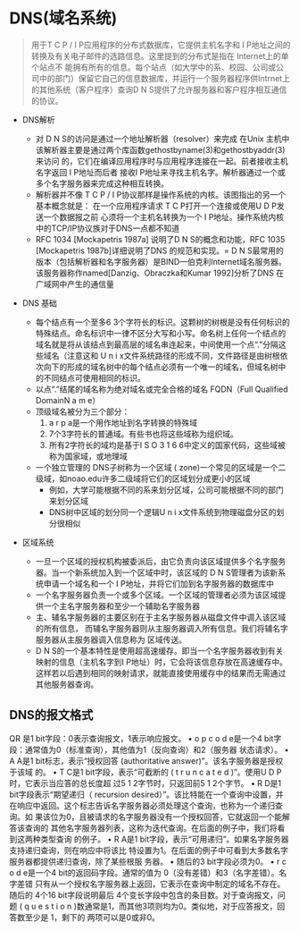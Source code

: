# DNS(域名系统)
> 用于T C P / I P应用程序的分布式数据库，它提供主机名字和 I P地址之间的转换及有关电子邮件的选路信息。这里提到的分布式是指在 Internet上的单个站点不
能拥有所有的信息。每个站点（如大学中的系、校园、公司或公司中的部门）保留它自己的信息数据库，并运行一个服务器程序供Intrnet上的其他系统（客户程序）查询D N S提供了允许服务器和客户程序相互通信的协议。
 
* DNS解析
  *  对 D N S的访问是通过一个地址解析器（resolver）来完成 在Unix
主机中该解析器主要是通过两个库函数gethostbyname(3)和gethostbyaddr(3)来访问
的，它们在编译应用程序时与应用程序连接在一起。前者接收主机名字返回 I P地址而后者
接收I P地址来寻找主机名字。解析器通过一个或多个名字服务器来完成这种相互转换。
  * 解析器并不像 T C P / I P协议那样是操作系统的内核。该图指出的另一个基本概念就是：
  在一个应用程序请求 T C P打开一个连接或使用U D P发送一个数据报之前
  心须将一个主机名转换为一个 I P地址。操作系统内核中的TCP/IP协议族对于DNS一点都不知道
  * RFC 1034 [Mockapetris 1987a] 说明了D N S的概念和功能，RFC 1035 [Mockapetris 1987b]详细说明了DNS 的规范和实现。=
  D N S最常用的版本（包括解析器和名字服务器）是BIND—伯克利Internet域名服务器。
  该服务器称作named[Danzig、Obraczka和Kumar 1992]分析了DNS 在广域网中产生的通信量

* DNS 基础
  * 每个结点有一个至多6 3个字符长的标识。这颗树的树根是没有任何标识的特殊结点。命名标识中一律不区分大写和小写。命名树上任何一个结点的域名就是将从该结点到最高层的域名串连起来，中间使用一个点“.”分隔这些域名（注意这和 U n i x文件系统路径的形成不同，文件路径是由树根依次向下的形成的域名树中的每个结点必须有一个唯一的域名，但域名树中的不同结点可使用相同的标识。
  * 以点“.”结尾的域名称为绝对域名或完全合格的域名 FQDN（Full Qualified DomainN a m e）
  * 顶级域名被分为三个部分：
    1. a r p a是一个用作地址到名字转换的特殊域
    2. 7个3字符长的普通域。有些书也将这些域称为组织域。
    3. 所有2字符长的域均是基于I S O 3 1 6 6中定义的国家代码，这些域被称为国家域，或地理域
  * 一个独立管理的 DNS子树称为一个区域 ( zone)一个常见的区域是一个二级域，如noao.edu许多二级域将它们的区域划分成更小的区域
    * 例如，大学可能根据不同的系来划分区域，公司可能根据不同的部门来划分区域
    * DNS树中区域的划分同一个逻辑U n i x文件系统到物理磁盘分区的划分很相似

* 区域系统
  * 一旦一个区域的授权机构被委派后，由它负责向该区域提供多个名字服务器。当一个新系统加入到一个区域中时，该区域的 D N S管理者为该新系统申请一个域名和一个 I P地址，并将它们加到名字服务器的数据库中
  * 一个名字服务器负责一个或多个区域。一个区域的管理者必须为该区域提供一个主名字服务器和至少一个辅助名字服务器
  * 主、辅名字服务器的主要区别在于主名字服务器从磁盘文件中调入该区域的所有信息，
而辅名字服务器则从主服务器调入所有信息。我们将辅名字服务器从主服务器调入信息称为
区域传送。
  * D N S的一个基本特性是使用超高速缓存。即当一个名字服务器收到有关映射的信息（主机名字到I P地址）时，它会将该信息存放在高速缓存中。这样若以后遇到相同的映射请求，就能直接使用缓存中的结果而无需通过其他服务器查询。
  
## DNS的报文格式
 QR 是1 bit字段：0表示查询报文，1表示响应报文。
• o p c o d e是一个4 bit字段：通常值为0（标准查询），其他值为1（反向查询）和2（服务器
状态请求）。
• A A是1 bit标志，表示“授权回答 (authoritative answer)”。该名字服务器是授权于该域
的。
• T C是1 bit字段，表示“可截断的 ( t r u n c a t e d )”。使用U D P时，它表示当应答的总长度超
过5 1 2字节时，只返回前5 1 2个字节。
• R D是1 bit字段表示“期望递归（ recursion desired）”。该比特能在一个查询中设置，并
在响应中返回。这个标志告诉名字服务器必须处理这个查询，也称为一个递归查询。如
果该位为0，且被请求的名字服务器没有一个授权回答，它就返回一个能解答该查询的
其他名字服务器列表，这称为迭代查询。在后面的例子中，我们将看到这两种类型查询
的例子。
• R A是1 bit字段，表示“可用递归”。如果名字服务器支持递归查询，则在响应中将该比
特设置为1。在后面的例子中可看到大多数名字服务器都提供递归查询，除了某些根服
务器。
• 随后的3 bit字段必须为0。
• r c o d e是一个4 bit的返回码字段。通常的值为 0（没有差错）和3（名字差错）。名字差错
只有从一个授权名字服务器上返回，它表示在查询中制定的域名不存在。
随后的 4个16 bit字段说明最后 4个变长字段中包含的条目数。对于查询报文，问题
( q u e s t i o n )数通常是1，而其他3项则均为0。类似地，对于应答报文，回答数至少是 1，剩下的
两项可以是0或非0。
